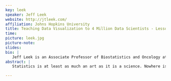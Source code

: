 ```yaml
---
key: leek
speaker: Jeff Leek
website: http://jtleek.com/
affiliation: Johns Hopkins University
title: Teaching Data Visualization to 4 Million Data Scientists - Lessons from Evidence Based Data Analysis
time:
picture: leek.jpg
picture-note: 
slides: 
bio: |
   Jeff Leek is an Associate Professor of Biostatistics and Oncology at the Johns Hopkins Bloomberg School of Public Health. His research focuses on the intersection of high dimensional data analysis, genomics, and public health. He is the co-editor of the Simply Statistics Blog and co-director of the Johns Hopkins Specialization in Data Science.
abstract: |
   Statistics is at least as much an art as it is a science. Nowhere is this blend more clear than in the area of data and information visualization. One of the key open questions is how datavisualization fits in to the data analytic process and how decisions made by analysts during exploratory data analysis impact downstream statistical models. In this talk I will discuss evidence based data analysis, how we can use large scale teaching platforms to experiment with visualizations, and how we can use this to move the art of data analysis toward a science.

---
```



